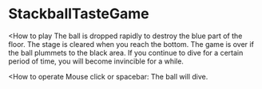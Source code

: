 # StackballTasteGame
 
<How to play
The ball is dropped rapidly to destroy the blue part of the floor.
The stage is cleared when you reach the bottom.
The game is over if the ball plummets to the black area.
If you continue to dive for a certain period of time, you will become invincible for a while.

<How to operate
Mouse click or spacebar: The ball will dive.
